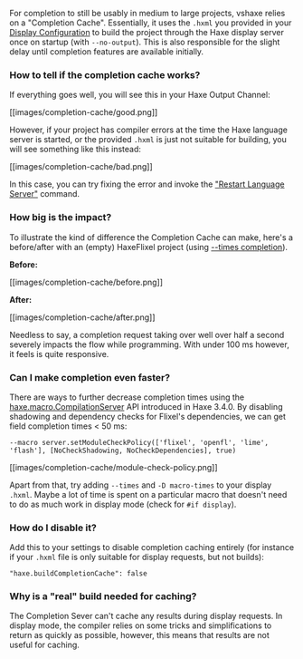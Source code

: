 For completion to still be usably in medium to large projects, vshaxe relies on a "Completion Cache". Essentially, it uses the `.hxml` you provided in your [Display Configuration](/vshaxe/vshaxe/wiki/Configuration#display-configurations-and-display-server) to build the project through the Haxe display server once on startup (with `--no-output`). This is also responsible for the slight delay until completion features are available initially.

### How to tell if the completion cache works?

If everything goes well, you will see this in your Haxe Output Channel:

[[images/completion-cache/good.png]]

However, if your project has compiler errors at the time the Haxe language server is started, or the provided `.hxml` is just not suitable for building, you will see something like this instead:

[[images/completion-cache/bad.png]]

In this case, you can try fixing the error and invoke the ["Restart Language Server"](https://github.com/vshaxe/vshaxe/wiki/Commands#haxe-restart-language-server) command.

### How big is the impact?

To illustrate the kind of difference the Completion Cache can make, here's a before/after with an (empty) HaxeFlixel project (using [--times completion](/vshaxe/vshaxe/wiki/Completion#--times-completion)).

**Before:**

[[images/completion-cache/before.png]]

**After:**

[[images/completion-cache/after.png]]

Needless to say, a completion request taking over well over half a second severely impacts the flow while programming. With under 100 ms however, it feels is quite responsive.

### Can I make completion even faster?

There are ways to further decrease completion times using the [haxe.macro.CompilationServer](http://api.haxe.org/haxe/macro/CompilationServer.html?#setModuleCheckPolicy) API introduced in Haxe 3.4.0. By disabling shadowing and dependency checks for Flixel's dependencies, we can get field completion times <span>< 50 ms<span>:

```
--macro server.setModuleCheckPolicy(['flixel', 'openfl', 'lime', 'flash'], [NoCheckShadowing, NoCheckDependencies], true)
```

[[images/completion-cache/module-check-policy.png]]

Apart from that, try adding `--times` and `-D macro-times` to your display `.hxml`. Maybe a lot of time is spent on a particular macro that doesn't need to do as much work in display mode (check for `#if display`).

### How do I disable it?

Add this to your settings to disable completion caching entirely (for instance if your `.hxml` file is only suitable for display requests, but not builds):

```
"haxe.buildCompletionCache": false
```

### Why is a "real" build needed for caching?

The Completion Sever can't cache any results during display requests. In display mode, the compiler relies on some tricks and simplifications to return as quickly as possible, however, this means that results are not useful for caching.